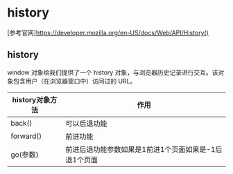 # history

[参考官网]https://developer.mozilla.org/en-US/docs/Web/API/History()
## history
window 对象给我们提供了一个 history 对象，与浏览器历史记录进行交互。该对象包含用户（在浏览器窗口中）访问过的 URL。

history对象方法|作用
--|--
back()|可以后退功能
forward()|前进功能
go(参数)|前进后退功能参数如果是1前进1个页面如果是-1后退1个页面